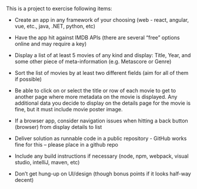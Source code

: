 
This is a project to exercise following items:

- Create an app in any framework of your choosing (web - react, angular, vue, etc., java, .NET, python, etc)
 
- Have the app hit against IMDB APIs (there are several “free” options online and may require a key)
 
- Display a list of at least 5 movies of any kind and display: Title, Year, and some other piece of meta-information (e.g. Metascore or Genre)
 
- Sort the list of movies by at least two different fields (aim for all of them if possible)
 
- Be able to click on or select the title or row of each movie to get to another page where more metadata on the movie is displayed. Any additional data you decide to display on the details page for the movie is fine, but it must include movie poster image.
 
- If a browser app, consider navigation issues when hitting a back button (browser) from display details to list
 
- Deliver solution as runnable code in a public repository - GitHub works fine for this – please place in a github repo
 
- Include any build instructions if necessary (node, npm, webpack, visual studio, intelliJ, maven, etc)
 
- Don’t get hung-up on UI/design (though bonus points if it looks half-way decent)

